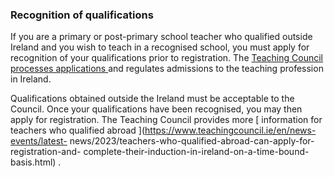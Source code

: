 ###  Recognition of qualifications  

If you are a primary or post-primary school teacher who qualified outside
Ireland and you wish to teach in a recognised school, you must apply for
recognition of your qualifications prior to registration. The [ Teaching
Council processes applications ](https://www.teachingcouncil.ie/en/) and
regulates admissions to the teaching profession in Ireland.

Qualifications obtained outside the Ireland must be acceptable to the Council.
Once your qualifications have been recognised, you may then apply for
registration. The Teaching Council provides more [ information for teachers
who qualified abroad ](https://www.teachingcouncil.ie/en/news-events/latest-
news/2023/teachers-who-qualified-abroad-can-apply-for-registration-and-
complete-their-induction-in-ireland-on-a-time-bound-basis.html) .
